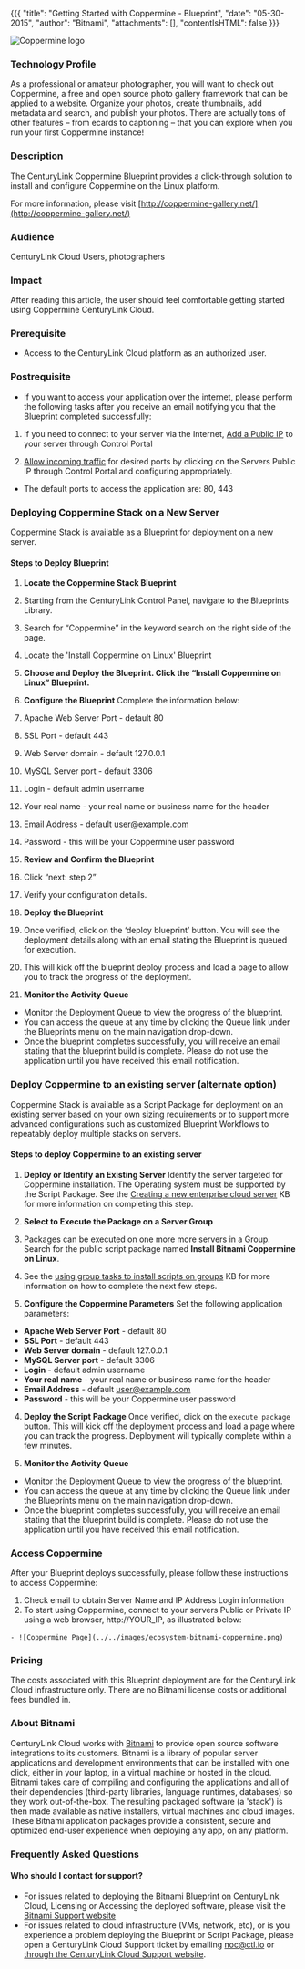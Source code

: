 {{{
  "title": "Getting Started with Coppermine - Blueprint",
  "date": "05-30-2015",
  "author": "Bitnami",
  "attachments": [],
  "contentIsHTML": false
}}}

![Coppermine logo](https://bitnami.com/assets/stacks/coppermine/img/coppermine-stack-220x234.png)

### Technology Profile
As a professional or amateur photographer, you will want to check out Coppermine, a free and open source photo gallery framework that can be applied to a website. Organize your photos, create thumbnails, add metadata and search, and publish your photos. There are actually tons of other features – from ecards to captioning – that you can explore when you run your first Coppermine instance!

### Description
The CenturyLink Coppermine Blueprint provides a click-through solution to install and configure Coppermine on the Linux platform.

For more information, please visit [http://coppermine-gallery.net/](http://coppermine-gallery.net/)

### Audience
CenturyLink Cloud Users, photographers

### Impact
After reading this article, the user should feel comfortable getting started using Coppermine CenturyLink Cloud.

### Prerequisite
- Access to the CenturyLink Cloud platform as an authorized user.

### Postrequisite
- If you want to access your application over the internet, please perform the following tasks after you receive an email notifying you that the Blueprint completed successfully:

1. If you need to connect to your server via the Internet, [Add a Public IP](../../Network/how-to-add-public-ip-to-virtual-machine.md) to your server through Control Portal

2. [Allow incoming traffic](../../Network/how-to-add-public-ip-to-virtual-machine.md) for desired ports by clicking on the Servers Public IP through Control Portal and configuring appropriately.

  * The default ports to access the application are: 80, 443

### Deploying Coppermine Stack on a New Server
Coppermine Stack is available as a Blueprint for deployment on a new server.

#### Steps to Deploy Blueprint
1. **Locate the Coppermine Stack Blueprint**
  1. Starting from the CenturyLink Control Panel, navigate to the Blueprints Library.
  2. Search for “Coppermine” in the keyword search on the right side of the page.
  3. Locate the 'Install Coppermine on Linux' Blueprint

2. **Choose and Deploy the Blueprint. Click the “Install Coppermine on Linux” Blueprint.**

3. **Configure the Blueprint** 
Complete the information below:

  1. Apache Web Server Port - default 80
  2. SSL Port - default 443
  3. Web Server domain - default 127.0.0.1
  4. MySQL Server port - default 3306
  5. Login - default admin username
  6. Your real name - your real name or business name for the header
  7. Email Address - default user@example.com
  8. Password - this will be your Coppermine user password

4. **Review and Confirm the Blueprint**
  1. Click “next: step 2”
  2. Verify your configuration details.

5. **Deploy the Blueprint**
  1. Once verified, click on the ‘deploy blueprint’ button. You will see the deployment details along with an email stating the Blueprint is queued for execution.
  2. This will kick off the blueprint deploy process and load a page to allow you to track the progress of the deployment.

6. **Monitor the Activity Queue**
  * Monitor the Deployment Queue to view the progress of the blueprint.
  * You can access the queue at any time by clicking the Queue link under the Blueprints menu on the main navigation drop-down.
  * Once the blueprint completes successfully, you will receive an email stating that the blueprint build is complete. Please do not use the application until you have received this email notification.

### Deploy Coppermine to an existing server (alternate option)
Coppermine Stack is available as a Script Package for deployment on an existing server based on your own sizing requirements or to support more advanced configurations such as customized Blueprint Workflows to repeatably deploy multiple stacks on servers.

#### Steps to deploy Coppermine to an existing server
1. **Deploy or Identify an Existing Server**
Identify the server targeted for Coppermine installation.  The Operating system must be supported by the Script Package.  See the [Creating a new enterprise cloud server](../../Servers/creating-a-new-enterprise-cloud-server.md) KB for more information on completing this step.

2. **Select to Execute the Package on a Server Group**
  1. Packages can be executed on one more more servers in a Group.  Search for the public script package named **Install Bitnami Coppermine on Linux**.
  2. See the [using group tasks to install scripts on groups](../../Servers/using-group-tasks-to-install-software-and-run-scripts-on-groups.md) KB for more information on how to complete the next few steps.

3. **Configure the Coppermine Parameters**
Set the following application parameters:

* **Apache Web Server Port** - default 80
* **SSL Port** - default 443
* **Web Server domain** - default 127.0.0.1
* **MySQL Server port** - default 3306
* **Login** - default admin username
* **Your real name** - your real name or business name for the header
* **Email Address** - default user@example.com
* **Password** - this will be your Coppermine user password

4. **Deploy the Script Package**
Once verified, click on the `execute package` button. This will kick off the deployment process and load a page where you can track the progress. Deployment will typically complete within a few minutes.

5. **Monitor the Activity Queue**
  * Monitor the Deployment Queue to view the progress of the blueprint.
  * You can access the queue at any time by clicking the Queue link under the Blueprints menu on the main navigation drop-down.
  * Once the blueprint completes successfully, you will receive an email stating that the blueprint build is complete. Please do not use the application until you have received this email notification.

### Access Coppermine 
After your Blueprint deploys successfully, please follow these instructions to access Coppermine:

  1. Check email to obtain Server Name and IP Address Login information
  2. To start using Coppermine, connect to your servers Public or Private IP using a web browser, http://YOUR_IP, as illustrated below:

    - ![Coppermine Page](../../images/ecosystem-bitnami-coppermine.png)

### Pricing
The costs associated with this Blueprint deployment are for the CenturyLink Cloud infrastructure only.  There are no Bitnami license costs or additional fees bundled in.

### About Bitnami
CenturyLink Cloud works with [Bitnami](http://www.bitnami.com) to provide open source software integrations to its customers.  Bitnami is a library of popular server applications and development environments that can be installed with one click, either in your laptop, in a virtual machine or hosted in the cloud. Bitnami takes care of compiling and configuring the applications and all of their dependencies (third-party libraries, language runtimes, databases) so they work out-of-the-box. The resulting packaged software (a 'stack') is then made available as native installers, virtual machines and cloud images. These Bitnami application packages provide a consistent, secure and optimized end-user experience when deploying any app, on any platform.

### Frequently Asked Questions

#### Who should I contact for support?
* For issues related to deploying the Bitnami Blueprint on CenturyLink Cloud, Licensing or Accessing the deployed software, please visit the [Bitnami Support website](http://www.bitnami.com/support)
* For issues related to cloud infrastructure (VMs, network, etc), or is you experience a problem deploying the Blueprint or Script Package, please open a CenturyLink Cloud Support ticket by emailing [noc@ctl.io](mailto:noc@ctl.io) or [through the CenturyLink Cloud Support website](https://t3n.zendesk.com/tickets/new).

